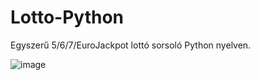 # Lotto-Python

Egyszerű 5/6/7/EuroJackpot lottó sorsoló Python nyelven.

![image](https://user-images.githubusercontent.com/63890454/219418424-49e02575-66c2-46e5-abdb-a72a1f76bd7e.png)
